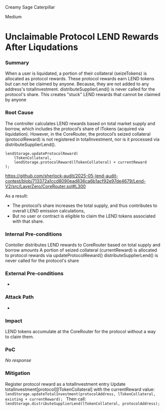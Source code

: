Creamy Sage Caterpillar

Medium

# Unclaimable Protocol LEND Rewards After Liqudations

### Summary

When a user is liquidated, a portion of their collateral (seizeTokens) is allocated as protocol rewards. These protocol rewards earn LEND tokens but can not be claimed by anyone. Because, they are not added to any address's totalInvestment. distributeSupplierLend() is never called for the protocol's share. This creates "stuck" LEND rewards that cannot be claimed by anyone

### Root Cause

The controller calculates LEND rewards based on total market supply and borrow, which includes the protocol’s share of lTokens (acquired via liquidation).
However, in the CoreRouter, the protocol’s seized collateral (protocolReward) is not registered in totalInvestment, nor is it processed via distributeSupplierLend().

```solidity
lendStorage.updateProtocolReward(
    lTokenCollateral,
    lendStorage.protocolReward(lTokenCollateral) + currentReward
);
```
https://github.com/sherlock-audit/2025-05-lend-audit-contest/blob/713372a1ccd8090ead836ca6b1acf92e97de4679/Lend-V2/src/LayerZero/CoreRouter.sol#L300

As a result:

- The protocol’s share increases the total supply, and thus contributes to overall LEND emission calculations,
- But no user or contract is eligible to claim the LEND tokens associated with that share.

### Internal Pre-conditions

Contoller distributes LEND rewards to CoreRouter based on total supply and borrow amounts
A portion of seized collateral (currentReward) is allocated to protocol rewards via updateProtocolReward()
distributeSupplierLend() is never called for the protocol's share



### External Pre-conditions

-

### Attack Path

-

### Impact

LEND tokens accumulate at the CoreRouter  for the protocol without a way to claim them.



### PoC

_No response_

### Mitigation

Register protocol reward as a totalInvestment entry
Update totalInvestment[protocol][lTokenCollateral] with the currentReward value:
`lendStorage.updateTotalInvestment(protocolAddress, lTokenCollateral, existing + currentReward);
`
Then call:
`lendStorage.distributeSupplierLend(lTokenCollateral, protocolAddress);`

